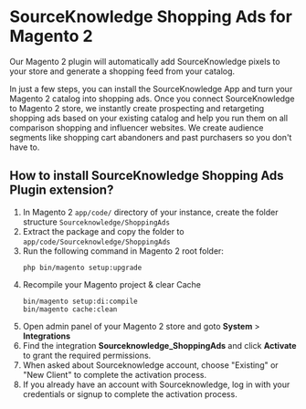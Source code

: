 # SourceKnowledge Shopping Ads for Magento 2
Our Magento 2 plugin will automatically add SourceKnowledge pixels to your store and generate a shopping feed from your catalog.

In just a few steps, you can install the SourceKnowledge App and turn your Magento 2 catalog into shopping ads. Once you 
connect SourceKnowledge to Magento 2 store, we instantly create prospecting and retargeting shopping ads based on your 
existing catalog and help you run them on all comparison shopping and influencer websites. We create audience segments 
like shopping cart abandoners and past purchasers so you don't have to. 

## How to install SourceKnowledge Shopping Ads Plugin extension?
1. In Magento 2 `app/code/` directory of your instance, create the folder structure `Sourceknowledge/ShoppingAds`
2. Extract the package and copy the folder to `app/code/Sourceknowledge/ShoppingAds`
3. Run the following command in Magento 2 root folder:
    ```
    php bin/magento setup:upgrade
    ```
4. Recompile your Magento project & clear Cache
    ```
    bin/magento setup:di:compile
    bin/magento cache:clean
    ```
5. Open admin panel of your Magento 2 store and goto **System** > **Integrations**
6. Find the integration **Sourceknowledge_ShoppingAds** and click **Activate** to grant the required permissions.
7. When asked about Sourceknowledge account, choose "Existing" or "New Client" to complete the activation process.
8. If you already have an account with Sourceknowledge, log in with your credentials or signup to complete the activation process. 
